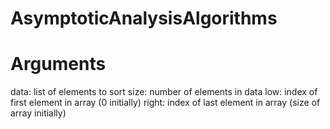 # AsymptoticAnalysisAlgorithms

# Arguments
data: list of elements to sort
size: number of elements in data
low: index of first element in array (0 initially)
right: index of last element in array (size of array initially)